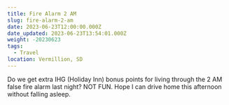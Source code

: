 ```yaml
---
title: Fire Alarm 2 AM
slug: fire-alarm-2-am
date: 2023-06-23T12:00:00.000Z
date_updated: 2023-06-23T13:54:01.000Z
weight: -20230623
tags:
  - Travel
location: Vermillion, SD
---
```


Do we get extra IHG (Holiday Inn) bonus points for living through the 2 AM false fire alarm last night?  NOT FUN.  Hope I can drive home this afternoon without falling asleep.
